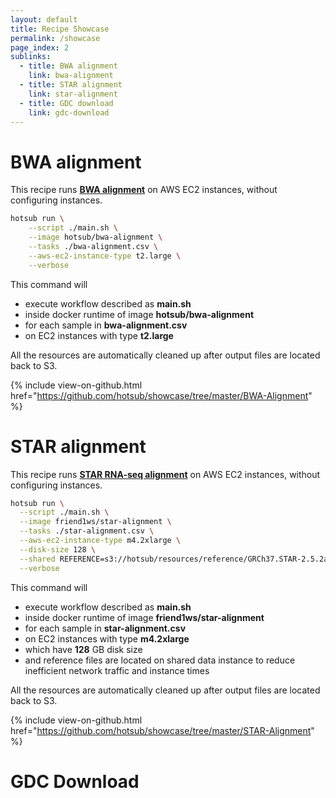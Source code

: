 ```yaml
---
layout: default
title: Recipe Showcase
permalink: /showcase
page_index: 2
sublinks:
  - title: BWA alignment
    link: bwa-alignment
  - title: STAR alignment
    link: star-alignment
  - title: GDC download
    link: gdc-download
---
```


# BWA alignment

This recipe runs **[BWA alignment](https://github.com/lh3/bwa)** on AWS EC2 instances, without configuring instances.

```sh
hotsub run \
    --script ./main.sh \
    --image hotsub/bwa-alignment \
    --tasks ./bwa-alignment.csv \
    --aws-ec2-instance-type t2.large \
    --verbose
```

This command will

- execute workflow described as **main.sh**
- inside docker runtime of image **hotsub/bwa-alignment**
- for each sample in **bwa-alignment.csv**
- on EC2 instances with type **t2.large**

All the resources are automatically cleaned up after output files are located back to S3.

{% include view-on-github.html href="https://github.com/hotsub/showcase/tree/master/BWA-Alignment" %}

# STAR alignment

This recipe runs **[STAR RNA-seq alignment](https://github.com/alexdobin/STAR)** on AWS EC2 instances, without configuring instances.

```sh
hotsub run \
  --script ./main.sh \
  --image friend1ws/star-alignment \
  --tasks ./star-alignment.csv \
  --aws-ec2-instance-type m4.2xlarge \
  --disk-size 128 \
  --shared REFERENCE=s3://hotsub/resources/reference/GRCh37.STAR-2.5.2a \
  --verbose
```

This command will

- execute workflow described as **main.sh**
- inside docker runtime of image **friend1ws/star-alignment**
- for each sample in **star-alignment.csv**
- on EC2 instances with type **m4.2xlarge**
- which have **128** GB disk size
- and reference files are located on shared data instance to reduce inefficient network traffic and instance times

All the resources are automatically cleaned up after output files are located back to S3.

{% include view-on-github.html href="https://github.com/hotsub/showcase/tree/master/STAR-Alignment" %}

# GDC Download
